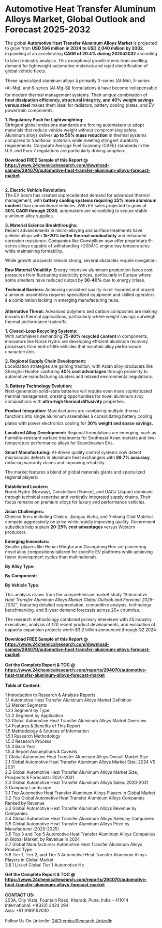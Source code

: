 <h1>Automotive Heat Transfer Aluminum Alloys Market, Global Outlook and Forecast 2025-2032</h1><p>The global <strong>Automotive Heat Transfer Aluminum Alloys Market</strong> is projected to grow from <strong>USD 566 million in 2024 to USD 2,040 million by 2032</strong>, expanding at an accelerating <strong>CAGR of 20.4% during 2025â2032</strong> according to latest industry analysis. This exceptional growth stems from swelling demand for lightweight automotive materials and rapid electrification of global vehicle fleets.</p><p>These specialized aluminum alloys â primarily 3-series (Al-Mn), 5-series (Al-Mg), and 6-series (Al-Mg-Si) formulations â have become indispensable for modern thermal management systems. Their unique combination of <strong>heat dissipation efficiency, structural integrity, and 40% weight savings versus steel</strong> makes them ideal for radiators, battery cooling plates, and EV powertrain components.</p><p><strong>1. Regulatory Push for Lightweighting:</strong><br>
Stringent global emissions standards are forcing automakers to adopt materials that reduce vehicle weight without compromising safety. Aluminum alloys deliver <strong>up to 50% mass reduction</strong> in thermal systems compared to traditional materials while meeting stringent durability requirements. Corporate Average Fuel Economy (CAFE) standards in the U.S. and Euro 7 regulations are particularly driving adoption.</p><div><b>Download FREE Sample of this Report @ 
            <a href="https://www.24chemicalresearch.com/download-sample/294070/automotive-heat-transfer-aluminum-alloys-forecast-market">
            https://www.24chemicalresearch.com/download-sample/294070/automotive-heat-transfer-aluminum-alloys-forecast-market</a></b></div><br><p><strong>2. Electric Vehicle Revolution:</strong><br>
The EV boom has created unprecedented demand for advanced thermal management, with <strong>battery cooling systems requiring 35% more aluminum content</strong> than conventional vehicles. With EV sales projected to grow at <strong>30% CAGR through 2030</strong>, automakers are scrambling to secure stable aluminum alloy supplies.</p><p><strong>3. Material Science Breakthroughs:</strong><br>
Recent advancements in micro-alloying and surface treatments have yielded alloys with <strong>15-20% better thermal conductivity</strong> and enhanced corrosion resistance. Companies like Constellium now offer proprietary 6-series alloys capable of withstanding &gt;200Â°C engine bay temperatures while maintaining formability.</p><p>While growth prospects remain strong, several obstacles require navigation:</p><p><strong>Raw Material Volatility:</strong> Energy-intensive aluminum production faces cost pressures from fluctuating electricity prices, particularly in Europe where some smelters have reduced output by <strong>30-40%</strong> due to energy crises.</p><p><strong>Technical Barriers:</strong> Achieving consistent quality in roll-bonded and brazed aluminum assemblies requires specialized equipment and skilled operators â a combination lacking in emerging manufacturing hubs.</p><p><strong>Alternative Threat:</strong> Advanced polymers and carbon composites are making inroads in thermal applications, particularly where weight savings outweigh thermal performance tradeoffs.</p><p><strong>1. Closed-Loop Recycling Systems:</strong><br>
With automakers demanding <strong>75-90% recycled content</strong> in components, innovators like Norsk Hydro are developing efficient aluminum recovery processes from end-of-life vehicles that maintain alloy performance characteristics.</p><p><strong>2. Regional Supply Chain Development:</strong><br>
Localization strategies are gaining traction, with Asian alloy producers like Shanghai Huafon capturing <strong>40% cost advantages</strong> through proximity to automotive manufacturing clusters and relaxed environmental regulations.</p><p><strong>3. Battery Technology Evolution:</strong><br>
Next-generation solid-state batteries will require even more sophisticated thermal management, creating opportunities for novel aluminum alloy compositions with <strong>ultra-high thermal diffusivity</strong> properties.</p><p><strong>Product Integration:</strong> Manufacturers are combining multiple thermal functions into single aluminum assemblies â consolidating battery cooling plates with power electronics cooling for <strong>30% weight and space savings.</strong></p><p><strong>Localized Alloy Development:</strong> Regional formulations are emerging, such as humidity-resistant surface treatments for Southeast Asian markets and low-temperature performance alloys for Scandinavian EVs.</p><p><strong>Smart Manufacturing:</strong> AI-driven quality control systems now detect microscopic defects in aluminum heat exchangers with <strong>99.7% accuracy</strong>, reducing warranty claims and improving reliability.</p><p>The market features a blend of global materials giants and specialized regional players:</p><p><strong>Established Leaders:<br>
</strong>Norsk Hydro (Norway), Constellium (France), and UACJ (Japan) dominate through technical expertise and vertically integrated supply chains. Their focus remains on premium alloys for luxury and performance vehicles.</p><p><strong>Asian Challengers:<br>
</strong>Chinese firms including Chalco, Jiangsu Alcha, and Yinbang Clad Material compete aggressively on price while rapidly improving quality. Government subsidies help sustain <strong>20-25% cost advantages</strong> versus Western producers.</p><p><strong>Emerging Innovators:<br>
</strong>Smaller players like Henan Mingtai and Guangdong Hec are pioneering novel alloy compositions tailored for specific EV platforms while achieving faster development cycles than multinationals.</p><p><strong>By Alloy Type:</strong></p><p><strong>By Component:</strong></p><p><strong>By Vehicle Type:</strong></p><p>This analysis draws from the comprehensive market study <em>"Automotive Heat Transfer Aluminum Alloys Market Global Outlook and Forecast 2025-2032"</em>, featuring detailed segmentation, competitive analysis, technology benchmarking, and 8-year demand forecasts across 20+ countries.

</p><p>The research methodology combined primary interviews with 45 industry executives, analysis of 120 recent product developments, and evaluation of capacity expansion projects worth $3.2 billion announced through Q2 2024.</p><div><b>Download FREE Sample of this Report @ 
            <a href="https://www.24chemicalresearch.com/download-sample/294070/automotive-heat-transfer-aluminum-alloys-forecast-market">
            https://www.24chemicalresearch.com/download-sample/294070/automotive-heat-transfer-aluminum-alloys-forecast-market</a></b></div><br><div><b>Get the Complete Report & TOC @ 
            <a href="https://www.24chemicalresearch.com/reports/294070/automotive-heat-transfer-aluminum-alloys-forecast-market">
            https://www.24chemicalresearch.com/reports/294070/automotive-heat-transfer-aluminum-alloys-forecast-market</a></b></div><br>
            <b>Table of Content:</b><p>1 Introduction to Research & Analysis Reports<br />
 1.1 Automotive Heat Transfer Aluminum Alloys Market Definition<br />
 1.2 Market Segments<br />
 1.2.1 Segment by Type<br />
 1.2.2 Segment by Application<br />
 1.3 Global Automotive Heat Transfer Aluminum Alloys Market Overview<br />
 1.4 Features & Benefits of This Report<br />
 1.5 Methodology & Sources of Information<br />
 1.5.1 Research Methodology<br />
 1.5.2 Research Process<br />
 1.5.3 Base Year<br />
 1.5.4 Report Assumptions & Caveats<br />
2 Global Automotive Heat Transfer Aluminum Alloys Overall Market Size<br />
 2.1 Global Automotive Heat Transfer Aluminum Alloys Market Size: 2024 VS 2031<br />
 2.2 Global Automotive Heat Transfer Aluminum Alloys Market Size, Prospects & Forecasts: 2020-2031<br />
 2.3 Global Automotive Heat Transfer Aluminum Alloys Sales: 2020-2031<br />
3 Company Landscape<br />
 3.1 Top Automotive Heat Transfer Aluminum Alloys Players in Global Market<br />
 3.2 Top Global Automotive Heat Transfer Aluminum Alloys Companies Ranked by Revenue<br />
 3.3 Global Automotive Heat Transfer Aluminum Alloys Revenue by Companies<br />
 3.4 Global Automotive Heat Transfer Aluminum Alloys Sales by Companies<br />
 3.5 Global Automotive Heat Transfer Aluminum Alloys Price by Manufacturer (2020-2025)<br />
 3.6 Top 3 and Top 5 Automotive Heat Transfer Aluminum Alloys Companies in Global Market, by Revenue in 2024<br />
 3.7 Global Manufacturers Automotive Heat Transfer Aluminum Alloys Product Type<br />
 3.8 Tier 1, Tier 2, and Tier 3 Automotive Heat Transfer Aluminum Alloys Players in Global Market<br />
 3.8.1 List of Global Tier 1 Automotive He</p><div><b>Get the Complete Report & TOC @ 
            <a href="https://www.24chemicalresearch.com/reports/294070/automotive-heat-transfer-aluminum-alloys-forecast-market">
            https://www.24chemicalresearch.com/reports/294070/automotive-heat-transfer-aluminum-alloys-forecast-market</a></b></div><br><b>CONTACT US:</b><br>
            203A, City Vista, Fountain Road, Kharadi, Pune, India - 411014<br>
            International: +1(332) 2424 294<br>
            Asia: +91 9169162030 <br><br>
            Follow Us On LinkedIn: <a href="https://www.linkedin.com/company/24chemicalresearch/">24ChemicalResearch LinkedIn</a>